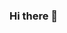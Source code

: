 ### Hi there 👋

<!--
**lucaberardinelli91/lucaberardinelli91** is a ✨ _special_ ✨ repository because its `README.md` (this file) appears on your GitHub profile.

Here are some ideas to get you started:

- 🔭 I’m currently working on some differents iOS Projects
- 🌱 I’m currently learning SwiftUI
- 📫 How to reach me: 

